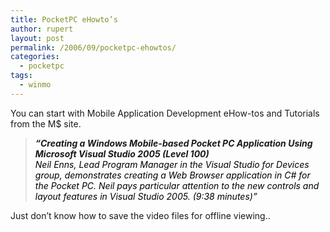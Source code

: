 ```yaml
---
title: PocketPC eHowto’s
author: rupert
layout: post
permalink: /2006/09/pocketpc-ehowtos/
categories:
  - pocketpc
tags:
  - winmo
---
```

You can start with <a name="Intro"></a>Mobile Application Development eHow-tos and Tutorials from the M$ site.

> *<a style="font-weight: bold">&#8220;Creating a Windows Mobile-based Pocket PC Application Using Microsoft Visual Studio 2005 (Level 100)</a>  
> <span style="color: #000000">Neil Enns, Lead Program Manager in the Visual Studio for Devices group, demonstrates creating a Web Browser application in C# for the Pocket PC. Neil pays particular attention to the new controls and layout features in Visual Studio 2005. (9:38 minutes)&#8221;</span>*

Just don&#8217;t know how to save the video files for offline viewing..